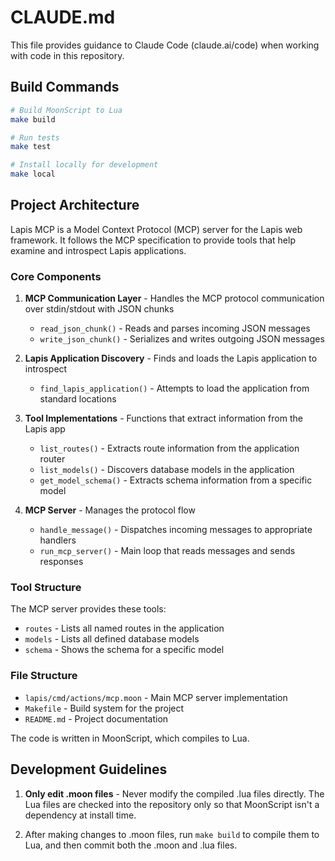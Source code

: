 # CLAUDE.md

This file provides guidance to Claude Code (claude.ai/code) when working with code in this repository.

## Build Commands

```bash
# Build MoonScript to Lua
make build

# Run tests
make test

# Install locally for development
make local
```

## Project Architecture

Lapis MCP is a Model Context Protocol (MCP) server for the Lapis web framework. It follows the MCP specification to provide tools that help examine and introspect Lapis applications.

### Core Components

1. **MCP Communication Layer** - Handles the MCP protocol communication over stdin/stdout with JSON chunks
   - `read_json_chunk()` - Reads and parses incoming JSON messages
   - `write_json_chunk()` - Serializes and writes outgoing JSON messages

2. **Lapis Application Discovery** - Finds and loads the Lapis application to introspect
   - `find_lapis_application()` - Attempts to load the application from standard locations

3. **Tool Implementations** - Functions that extract information from the Lapis app
   - `list_routes()` - Extracts route information from the application router
   - `list_models()` - Discovers database models in the application
   - `get_model_schema()` - Extracts schema information from a specific model

4. **MCP Server** - Manages the protocol flow
   - `handle_message()` - Dispatches incoming messages to appropriate handlers
   - `run_mcp_server()` - Main loop that reads messages and sends responses

### Tool Structure

The MCP server provides these tools:
- `routes` - Lists all named routes in the application
- `models` - Lists all defined database models
- `schema` - Shows the schema for a specific model

### File Structure

- `lapis/cmd/actions/mcp.moon` - Main MCP server implementation
- `Makefile` - Build system for the project
- `README.md` - Project documentation

The code is written in MoonScript, which compiles to Lua.

## Development Guidelines

1. **Only edit .moon files** - Never modify the compiled .lua files directly. The Lua files are checked into the repository only so that MoonScript isn't a dependency at install time.

2. After making changes to .moon files, run `make build` to compile them to Lua, and then commit both the .moon and .lua files.
